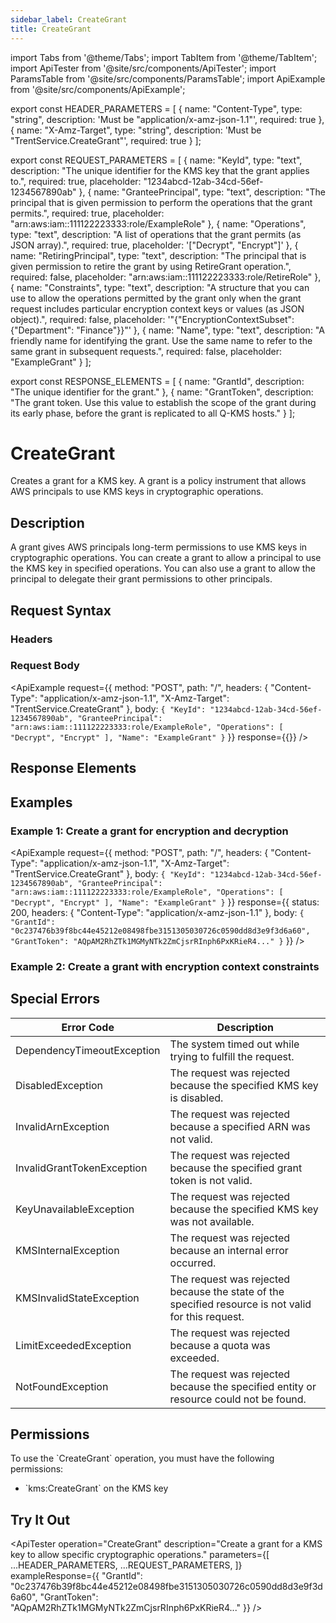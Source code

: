 ```yaml
---
sidebar_label: CreateGrant
title: CreateGrant
---
```


import Tabs from '@theme/Tabs';
import TabItem from '@theme/TabItem';
import ApiTester from '@site/src/components/ApiTester';
import ParamsTable from '@site/src/components/ParamsTable';
import ApiExample from '@site/src/components/ApiExample';

export const HEADER_PARAMETERS = [
  {
    name: "Content-Type",
    type: "string",
    description: 'Must be "application/x-amz-json-1.1"',
    required: true
  },
  {
    name: "X-Amz-Target",
    type: "string",
    description: 'Must be "TrentService.CreateGrant"',
    required: true
  }
];

export const REQUEST_PARAMETERS = [
  {
    name: "KeyId",
    type: "text",
    description: "The unique identifier for the KMS key that the grant applies to.",
    required: true,
    placeholder: "1234abcd-12ab-34cd-56ef-1234567890ab"
  },
  {
    name: "GranteePrincipal",
    type: "text",
    description: "The principal that is given permission to perform the operations that the grant permits.",
    required: true,
    placeholder: "arn:aws:iam::111122223333:role/ExampleRole"
  },
  {
    name: "Operations",
    type: "text",
    description: "A list of operations that the grant permits (as JSON array).",
    required: true,
    placeholder: '["Decrypt", "Encrypt"]'
  },
  {
    name: "RetiringPrincipal",
    type: "text",
    description: "The principal that is given permission to retire the grant by using RetireGrant operation.",
    required: false,
    placeholder: "arn:aws:iam::111122223333:role/RetireRole"
  },
  {
    name: "Constraints",
    type: "text",
    description: "A structure that you can use to allow the operations permitted by the grant only when the grant request includes particular encryption context keys or values (as JSON object).",
    required: false,
    placeholder: '"{\"EncryptionContextSubset\": {\"Department\": \"Finance\"}}"'
  },
  {
    name: "Name",
    type: "text",
    description: "A friendly name for identifying the grant. Use the same name to refer to the same grant in subsequent requests.",
    required: false,
    placeholder: "ExampleGrant"
  }
];

export const RESPONSE_ELEMENTS = [
  {
    name: "GrantId",
    description: "The unique identifier for the grant."
  },
  {
    name: "GrantToken",
    description: "The grant token. Use this value to establish the scope of the grant during its early phase, before the grant is replicated to all Q-KMS hosts."
  }
];

# CreateGrant

Creates a grant for a KMS key. A grant is a policy instrument that allows AWS principals to use KMS keys in cryptographic operations.

## Description

A grant gives AWS principals long-term permissions to use KMS keys in cryptographic operations. You can create a grant to allow a principal to use the KMS key in specified operations. You can also use a grant to allow the principal to delegate their grant permissions to other principals.

## Request Syntax

### Headers

<ParamsTable parameters={HEADER_PARAMETERS} type="request" />

### Request Body

<ParamsTable parameters={REQUEST_PARAMETERS} type="request" />

<ApiExample
  request={{
    method: "POST",
    path: "/",
    headers: {
      "Content-Type": "application/x-amz-json-1.1",
      "X-Amz-Target": "TrentService.CreateGrant"
    },
    body: `{
      "KeyId": "1234abcd-12ab-34cd-56ef-1234567890ab",
      "GranteePrincipal": "arn:aws:iam::111122223333:role/ExampleRole",
      "Operations": [
        "Decrypt",
        "Encrypt"
      ],
      "Name": "ExampleGrant"
    }`
  }}
  response={{}}
/>

## Response Elements

<ParamsTable responseElements={RESPONSE_ELEMENTS} type="response" />

## Examples

### Example 1: Create a grant for encryption and decryption

<ApiExample
  request={{
    method: "POST",
    path: "/",
    headers: {
      "Content-Type": "application/x-amz-json-1.1",
      "X-Amz-Target": "TrentService.CreateGrant"
    },
    body: `{
      "KeyId": "1234abcd-12ab-34cd-56ef-1234567890ab",
      "GranteePrincipal": "arn:aws:iam::111122223333:role/ExampleRole",
      "Operations": [
        "Decrypt",
        "Encrypt"
      ],
      "Name": "ExampleGrant"
    }`
  }}
  response={{
    status: 200,
    headers: {
      "Content-Type": "application/x-amz-json-1.1"
    },
    body: `{
      "GrantId": "0c237476b39f8bc44e45212e08498fbe3151305030726c0590dd8d3e9f3d6a60",
      "GrantToken": "AQpAM2RhZTk1MGMyNTk2ZmCjsrRInph6PxKRieR4..."
    }`
  }}
/>

### Example 2: Create a grant with encryption context constraints

<!-- <ApiExample
  request={{
    method: "POST",
    path: "/",
    headers: {
      "Content-Type": "application/x-amz-json-1.1",
      "X-Amz-Target": "TrentService.CreateGrant"
    },
    body: {
      "KeyId": "1234abcd-12ab-34cd-56ef-1234567890ab",
      "GranteePrincipal": "arn:aws:iam::111122223333:role/ExampleRole",
      "Operations": [
        "Decrypt",
        "Encrypt"
      ],
      "Constraints": {
        "EncryptionContextSubset": {
          "Department": "Finance",
          "Purpose": "Test"
        }
      },
      "Name": "ExampleGrantWithConstraints"
    }
  }}
  response={{
    status: 200,
    headers: {
      "Content-Type": "application/x-amz-json-1.1"
    },
    body: {
      "GrantId": "0c237476b39f8bc44e45212e08498fbe3151305030726c0590dd8d3e9f3d6a60",
      "GrantToken": "AQpAM2RhZTk1MGMyNTk2ZmCjsrRInph6PxKRieR4..."
    }
  }}
/> -->

## Special Errors

| Error Code | Description |
|------------|-------------|
| DependencyTimeoutException | The system timed out while trying to fulfill the request. |
| DisabledException | The request was rejected because the specified KMS key is disabled. |
| InvalidArnException | The request was rejected because a specified ARN was not valid. |
| InvalidGrantTokenException | The request was rejected because the specified grant token is not valid. |
| KeyUnavailableException | The request was rejected because the specified KMS key was not available. |
| KMSInternalException | The request was rejected because an internal error occurred. |
| KMSInvalidStateException | The request was rejected because the state of the specified resource is not valid for this request. |
| LimitExceededException | The request was rejected because a quota was exceeded. |
| NotFoundException | The request was rejected because the specified entity or resource could not be found. |

## Permissions

To use the \`CreateGrant\` operation, you must have the following permissions:
- \`kms:CreateGrant\` on the KMS key

## Try It Out

<ApiTester
  operation="CreateGrant"
  description="Create a grant for a KMS key to allow specific cryptographic operations."
  parameters={[
    ...HEADER_PARAMETERS,
    ...REQUEST_PARAMETERS,
  ]}
  exampleResponse={{
    "GrantId": "0c237476b39f8bc44e45212e08498fbe3151305030726c0590dd8d3e9f3d6a60",
    "GrantToken": "AQpAM2RhZTk1MGMyNTk2ZmCjsrRInph6PxKRieR4..."
  }}
/> 